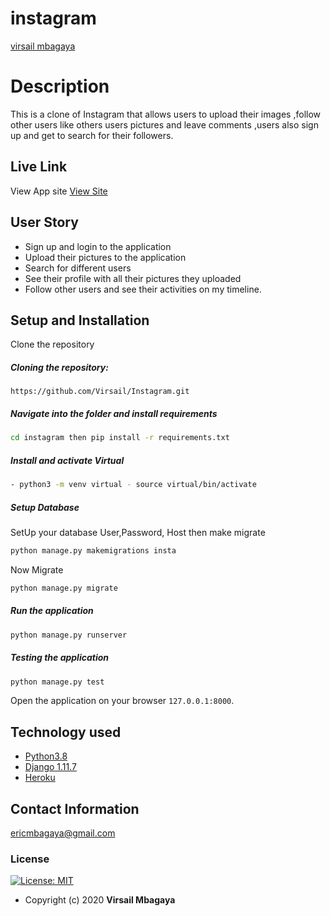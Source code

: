 # instagram

[virsail mbagaya](https://github.com/virsail)  
  
# Description  
This is a clone of  Instagram that allows users to upload their  images ,follow other users like others users pictures and leave comments ,users also sign up and get to search for their followers.

##  Live Link  
 View App site [View Site]()  
  
 
## User Story  
  
* Sign up and login to the application  
* Upload their pictures to the application
* Search for different users 
* See their profile with all their pictures they uploaded
* Follow other users and see their activities on my timeline.  
  

  
## Setup and Installation  
Clone the repository
##### Cloning the repository:  
 ``` git clone 
 https://github.com/Virsail/Instagram.git 
```
##### Navigate into the folder and install requirements  
 ```bash 
cd instagram then pip install -r requirements.txt 
```
##### Install and activate Virtual  
 ```bash 
- python3 -m venv virtual - source virtual/bin/activate  
```  

 ##### Setup Database  
  SetUp your database User,Password, Host then make migrate  
 ```bash 
python manage.py makemigrations insta
 ``` 
 Now Migrate  
 ```bash 
 python manage.py migrate 
```
##### Run the application  
 ```bash 
 python manage.py runserver 
``` 
##### Testing the application  
 ```bash 
 python manage.py test 
```
Open the application on your browser `127.0.0.1:8000`.  
  
  
## Technology used  
  
* [Python3.8](https://www.python.org/)  
* [Django 1.11.7](https://docs.djangoproject.com/en/2.2/)  
* [Heroku](https://heroku.com)  
  
  
## Contact Information   
ericmbagaya@gmail.com 
  

### License
[![License: MIT](https://img.shields.io/badge/License-MIT-green.svg)](https://opensource.org/licenses/MIT) 
* Copyright (c) 2020 **Virsail Mbagaya**